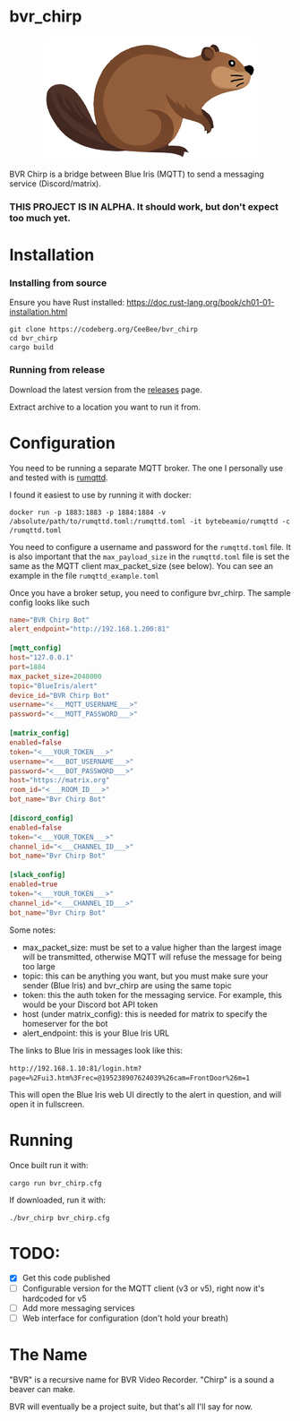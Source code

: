 # bvr_chirp

<div style="text-align: center;">
  <img alt="BVR Chirp Logo" src="logo.png" width="380" />
</div>


BVR Chirp is a bridge between Blue Iris (MQTT) to send a messaging service (Discord/matrix).

### THIS PROJECT IS IN ALPHA. It should work, but don't expect too much yet.

# Installation

### Installing from source

Ensure you have Rust installed: https://doc.rust-lang.org/book/ch01-01-installation.html

```
git clone https://codeberg.org/CeeBee/bvr_chirp
cd bvr_chirp
cargo build
```

### Running from release

Download the latest version from the [releases](https://codeberg.org/CeeBee/bvr_chirp/releases) page.

Extract archive to a location you want to run it from.

# Configuration

You need to be running a separate MQTT broker. The one I personally use and tested with is [rumqttd](https://github.com/bytebeamio/rumqtt/tree/main/rumqttd).

I found it easiest to use by running it with docker:

```
docker run -p 1883:1883 -p 1884:1884 -v /absolute/path/to/rumqttd.toml:/rumqttd.toml -it bytebeamio/rumqttd -c /rumqttd.toml
```

You need to configure a username and password for the `rumqttd.toml` file. It is also important that the `max_payload_size` in the `rumqttd.toml` file is set the same as the MQTT client max_packet_size (see below). You can see an example in the file `rumqttd_example.toml`

Once you have a broker setup, you need to configure bvr_chirp. The sample config looks like such 

```toml
name="BVR Chirp Bot"
alert_endpoint="http://192.168.1.200:81"

[mqtt_config]
host="127.0.0.1"
port=1884
max_packet_size=2048000
topic="BlueIris/alert"
device_id="BVR Chirp Bot"
username="<___MQTT_USERNAME___>"
password="<___MQTT_PASSWORD___>"

[matrix_config]
enabled=false
token="<___YOUR_TOKEN___>"
username="<___BOT_USERNAME___>"
password="<___BOT_PASSWORD___>"
host="https://matrix.org"
room_id="<___ROOM_ID___>"
bot_name="Bvr Chirp Bot"

[discord_config]
enabled=false
token="<___YOUR_TOKEN___>"
channel_id="<___CHANNEL_ID___>"
bot_name="Bvr Chirp Bot"

[slack_config]
enabled=true
token="<___YOUR_TOKEN___>"
channel_id="<___CHANNEL_ID___>"
bot_name="Bvr Chirp Bot"
```

Some notes:

* max_packet_size: must be set to a value higher than the largest image will be transmitted, otherwise MQTT will refuse the message for being too large
* topic: this can be anything you want, but you must make sure your sender (Blue Iris) and bvr_chirp are using the same topic
* token: this the auth token for the messaging service. For example, this would be your Discord bot API token
* host (under matrix_config): this is needed for matrix to specify the homeserver for the bot  
* alert_endpoint: this is your Blue Iris URL

The links to Blue Iris in messages look like this:

`http://192.168.1.10:81/login.htm?page=%2Fui3.htm%3Frec=@195238907624039%26cam=FrontDoor%26m=1`

This will open the Blue Iris web UI directly to the alert in question, and will open it in fullscreen.



# Running

Once built run it with:

`cargo run bvr_chirp.cfg`

If downloaded, run it with:

`./bvr_chirp bvr_chirp.cfg`

# TODO:
- [x] Get this code published
- [ ] Configurable version for the MQTT client (v3 or v5), right now it's hardcoded for v5 
- [ ] Add more messaging services
- [ ] Web interface for configuration (don't hold your breath)

# The Name

"BVR" is a recursive name for BVR Video Recorder. "Chirp" is a sound a beaver can make.

BVR will eventually be a project suite, but that's all I'll say for now.